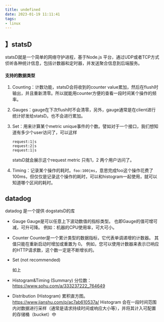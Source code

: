 ```yaml
---
title: undefined
date: 2023-01-19 11:11:41
tags:
- linux
---
```


## 】statsD

statsD就是一个简单的网络守护进程，基于Node.js 平台，通过UDP或者TCP方式侦听各种统计信息，包括计数器和定时器，并发送聚合信息到后端服务。

#### 支持的数据类型

1. Counting：计数功能，statsD会将收到的counter value累加，然后在flush时输出，并且重新清零。所以就能用counter方便的查看一段时间某个操作的频率。

2. Gauges：gauge在下次flush时不会清零，另外，gauge通常是在client进行统计好发给statsD。也不会进行累加。

3. Set：用来计算某个metric unique事件的个数。譬如对于一个接口，我们想知道有多少个user访问了，可以这样

    ```
    request:1|s
    request:2|s
    request:1|s
    ```

    statsD就会展示这个request metric 只有1，2 两个用户访问了。

4. Timing：记录某个操作的耗时。` foo:100|ms `，意思完成foo这个操作花费了100ms，但仅仅是记录这个操作的耗时，可以和histogram一起使用，就可以知道哪个区间的耗时。

## datadog

datadog 是一个提供 dogstatsD的库

- Gauge
    Gauge是可以任意上下波动数值的指标类型。
    也即Gauge的值可增可减，可升可降。
    例如：机器的CPU使用率，可大可小。

- Counter
    Counter是一个累计类型的数据指标，它代表单调递增的计数器。
    其值只能在重新启动时增加或重置为 0。
    例如，您可以使用计数器来表示已响应的HTTP请求数，这个数一定是不断增长的。

- Set (not recommended)

    如上

- Histogram&Timing (Summary)
    分位数：https://www.sohu.com/a/333237222_764649

- Distribution (Histogram)
    累积直方图。 https://www.jianshu.com/p/ac7ab610537a/
    Histogram 会在一段时间范围内对数据进行采样（通常是请求持续时间或响应大小等），并将其计入可配置的存储桶（bucket）中
